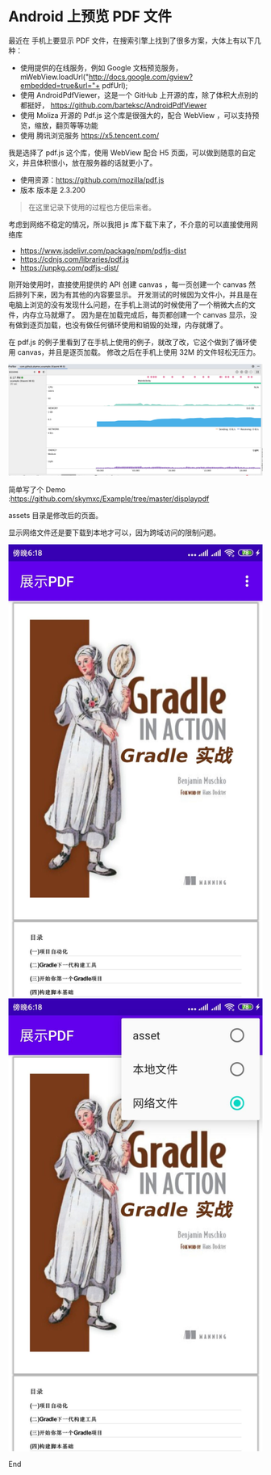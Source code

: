 # Android 上预览 PDF 文件

最近在 手机上要显示 PDF 文件，在搜索引擎上找到了很多方案，大体上有以下几种：
- 使用提供的在线服务，例如 Google 文档预览服务，mWebView.loadUrl("http://docs.google.com/gview?embedded=true&url="+ pdfUrl);
- 使用 AndroidPdfViewer，这是一个 GitHub 上开源的库，除了体积大点别的都挺好， https://github.com/barteksc/AndroidPdfViewer
- 使用 Moliza 开源的 Pdf.js 这个库是很强大的，配合 WebView ，可以支持预览，缩放，翻页等等功能
- 使用 腾讯浏览服务 https://x5.tencent.com/

我是选择了 pdf.js 这个库，使用 WebView 配合 H5 页面，可以做到随意的自定义，并且体积很小，放在服务器的话就更小了。

- 使用资源：https://github.com/mozilla/pdf.js
- 版本 版本是 2.3.200


> 在这里记录下使用的过程也方便后来者。

考虑到网络不稳定的情况，所以我把 js 库下载下来了，不介意的可以直接使用网络库

- https://www.jsdelivr.com/package/npm/pdfjs-dist
- https://cdnjs.com/libraries/pdf.js
- https://unpkg.com/pdfjs-dist/



刚开始使用时，直接使用提供的 API 创建 canvas ，每一页创建一个 canvas 然后排列下来，因为有其他的内容要显示。
开发测试的时候因为文件小，并且是在电脑上浏览的没有发现什么问题，在手机上测试的时候使用了一个稍微大点的文件，内存立马就爆了。
因为是在加载完成后，每页都创建一个 canvas 显示，没有做到逐页加载，也没有做任何循环使用和销毁的处理，内存就爆了。

在 pdf.js 的例子里看到了在手机上使用的例子，就改了改，它这个做到了循环使用 canvas，并且是逐页加载。
修改之后在手机上使用 32M 的文件轻松无压力。

![memory.png](https://github.com/skymxc/Example/blob/master/displaypdf/images/memory.png)

简单写了个 Demo :https://github.com/skymxc/Example/tree/master/displaypdf

assets 目录是修改后的页面。


显示网络文件还是要下载到本地才可以，因为跨域访问的限制问题。

![memory.png](https://github.com/skymxc/Example/blob/master/displaypdf/images/screen-0.jpg)
![memory.png](https://github.com/skymxc/Example/blob/master/displaypdf/images/screen-1.jpg)


End



